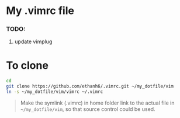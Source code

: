 # My .vimrc file

### TODO:
1. update vimplug

# To clone
```sh
cd 
git clone https://github.com/ethanh6/.vimrc.git ~/my_dotfile/vim
ln -s ~/my_dotfile/vim/vimrc ~/.vimrc
```

> Make the symlink (.vimrc) in home folder link to the actual file in `~/my_dotfile/vim`, so that source control could be used.
